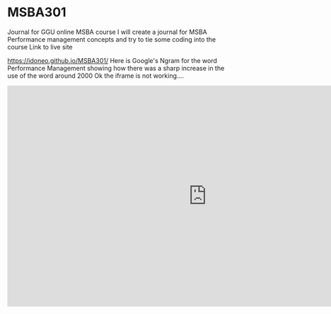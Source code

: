 # MSBA301
Journal for GGU online MSBA course
I will create a journal for MSBA Performance management concepts and try to tie some coding into the course
Link to live site

https://idoneo.github.io/MSBA301/
Here is Google's Ngram for the word Performance Management showing how there was a sharp increase in the use of the word around
2000
Ok the iframe is not working....
<iframe name="ngram_chart" src="https://books.google.com/ngrams/interactive_chart?content=Performance+Management&case_insensitive=on&year_start=1994&year_end=2008&corpus=15&smoothing=3&share=&direct_url=t4%3B%2CPerformance%20Management%3B%2Cc0%3B%2Cs0%3B%3Bperformance%20management%3B%2Cc0%3B%3BPerformance%20Management%3B%2Cc0%3B%3BPerformance%20management%3B%2Cc0%3B%3BPERFORMANCE%20MANAGEMENT%3B%2Cc0" width=900 height=500 marginwidth=0 marginheight=0 hspace=0 vspace=0 frameborder=0 scrolling=no></iframe>



